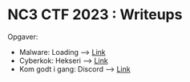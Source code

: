 # NC3 CTF 2023 : Writeups

Opgaver:
* Malware: Loading --> [Link](malware_loading)
* Cyberkok: Hekseri --> [Link](cyberkok_hekseri)
* Kom godt i gang: Discord --> [Link](start_discord)